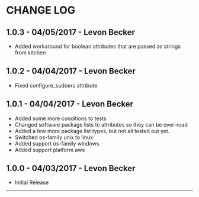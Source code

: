 # CHANGE LOG

## 1.0.3 - 04/05/2017 - Levon Becker
* Added workaround for boolean attributes that are passed as strings from kitchen

## 1.0.2 - 04/04/2017 - Levon Becker
* Fixed configure_sudoers attribute

## 1.0.1 - 04/04/2017 - Levon Becker
* Added some more conditions to tests
* Changed software package lists to attributes so they can be over-road
* Added a few more package list types, but not all tested out yet.
* Switched os-family unix to linux
* Added support os-family windows
* Added support platform aws

## 1.0.0 - 04/03/2017 - Levon Becker
* Initial Release

---